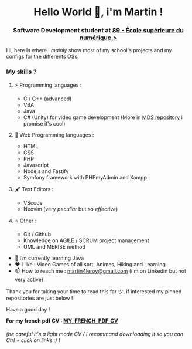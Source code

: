 <h1 align="center">Hello World 👋, i'm Martin !</h1>

<h3 align="center">Software Development student at <a href="https://www.ecole-89.com/">89 - École supérieure du numérique.></a></h3>

Hi, here is where i *mainly* show most of my school's projects and my configs for the differents OSs.

### My skills ?

1. ⚡ Programming languages :
    - C / C++ (advanced)
    - VBA
    - Java
    - C# (Unity) for video game development (More in [MDS repository](https://github.com/BlueBerryBB9/MedievalDeliverySimulator) i promise it's cool)

2. 🔭 Web Programming languages :
    - HTML
    - CSS
    - PHP
    - Javascript
    - Nodejs and Fastify
    - Symfony framework with PHPmyAdmin and Xampp

3. 🖋️ Text Editors :
    - VScode
    - Neovim (very *peculiar* but so *effective*)

5. ⭐ Other :
    - Git / Github
    - Knowledge on AGILE / SCRUM project management
    - UML and MERISE method

- 🌱 I’m currently learning Java
- ❤️ I like : Video Games of all sort, Animes, Hiking and Learning
- 📫 How to reach me : [martin4leroy@gmail.com](mailto:martin4leroy@gmail.com) (i'm on Linkedin but not very active)

Thank you for taking your time to read this far ツ, if interested my pinned repositories are just below !

Have a good day !

**For my french pdf CV : <a href="./CVfrench.pdf" target="_blank">MY_FRENCH_PDF_CV</a>** 
<h6>(be careful it's a light mode CV / I recommand downloading it so you can Ctrl + click on links :) )</h6>
